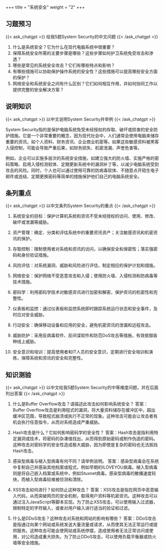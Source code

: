 +++
title = "系统安全"
weight = "2"
+++
## 习题预习
{{< ask_chatgpt >}}
给我5题System Security的中文问题
{{< /ask_chatgpt >}}

1. 什么是系统安全？它为什么在现代电脑系统中很重要？
2. 保障系统安全所需的主要步骤是哪些？这些步骤如何护卫系统免受攻击和渗透？
3. 哪些是常见的系统安全攻击？它们有哪些特点和影响？
4. 有哪些措施可以协助保护操作系统的安全性？这些措施可以提高哪些安全方面的保护？
5. 网络安全和系统安全之间有什么区别？它们如何相互作用，并如何协同工作以提供完整的安全解决方案？   

## 说明知识
{{< ask_chatgpt >}}
以中文说明System Security并举例
{{< /ask_chatgpt >}}

System Security指的是保护电脑系统免受未经授权的存取、破坏或损害的安全防护措施。它是一个非常重要的概念，因为现代社会中，人们通常会使用电脑来储存重要的资讯，如个人资料、财务资讯、企业商业机密等。如果这些敏感资料被黑客入侵控制，可能会导致严重后果，如财务损失、机密泄漏、声誉危害等。

例如，企业可以实施多层次的系统安全措施，如建立强大的防火墙、实施严格的密码策略、启用入侵检测软体、定期更新系统中的漏洞补丁等，以减少电脑系统受到攻击的风险。同时，个人也可以通过使用可靠的防病毒软体、不随意点开陌生电子邮件或连结、定期更换密码等简单的措施保护他们自己的电脑系统安全。   

## 条列重点
{{< ask_chatgpt >}}
以中文条列System Security的重点
{{< /ask_chatgpt >}}

1. 系统安全的目标：保护计算机系统和资讯不受未经授权的访问、使用、修改、破坏或泄漏等威胁。

2. 资产管理：确定、分类和评估系统中的重要资讯资产；关注敏感资讯和机密资讯的保护。

3. 存取控制：限制使用者对系统和资讯的访问，以确保安全和保密性；落实强密码和身份验证措施。

4. 风险评估：对系统漏洞、威胁和风险进行评估，制定相应的保护计划和措施。

5. 网络安全：保护网络不受恶意攻击和入侵；使用防火墙、入侵检测和防病毒等技术措施。

6. 密码学：利用密码学技术对敏感资讯进行加密和解密，保护资讯的机密性和完整性。

7. 仪表板和监控：通过仪表板和监控系统即时跟踪系统运行状态和安全事件，及时应对安全威胁。

8. 行动安全：确保移动设备和应用的安全，避免机密资讯的泄漏和远程攻击。

9. 威胁防护：采用反病毒软件、反间谍软件和防范DoS攻击等措施，有效抵御各种线上威胁。

10. 安全意识和培训：提高使用者和IT人员的安全意识，定期进行安全培训和演练，保障系统和资讯的安全和完整性。   

## 知识测验
{{< ask_chatgpt >}}
以中文给我5题System Security的中等难度问题，并在后面列出答案
{{< /ask_chatgpt >}}

1. 什么是Buffer Overflow攻击？请描述此攻击如何影响系统安全？
答案：Buffer Overflow攻击是利用程式的漏洞，将大量资料储存在缓冲区中，超出缓冲区范围，导致程式崩溃或执行不正常的现象。这种攻击可能会让攻击者有机会执行任意指令，从而对系统造成严重威胁。

2. Hash攻击是什么？它如何影响密码学的安全性？
答案：Hash攻击是指利用特定漏洞或技术，将密码的杂凑值找出，从而得到原始密码或制作伪造的密码。这种攻击对密码学的安全性造成极大威胁，因为即使是复杂的密码也无法抵挡Hash攻击。

3. 感染型病毒与植入型病毒有何不同？请举例说明。
答案：感染型病毒会在系统中复制自己并感染其他档案或程式，例如早期的ILOVEYOU病毒。植入型病毒则是将自己嵌入档案或系统中，例如Stuxnet病毒。感染型病毒的散播速度较快，而植入型病毒较难被侦测和清除。

4. XSS攻击如何进行？如何防止这种攻击？
答案：XSS攻击是指在网页中恶意输入代码，从而突破网页的安全机制，取得用户资料等机密资讯。这种攻击可以通过注入JavaScript等脚本实现。为了防止XSS攻击，可以使用输入过滤器，限制特定的字符输入，或者对用户输入进行适当的验证和过滤。

5. 什么是DDoS攻击？这种攻击对系统和网站的影响有哪些？
答案：DDoS攻击是指通过向某个网站或系统发送大量流量或请求，从而使其无法正常运行或提供服务。这种攻击可能会使网站或系统停摆，造成使用者无法正常访问或使用，对公司造成重大损失。为了防止DDoS攻击，可以使用负载平衡器或防火墙等安全措施。   

